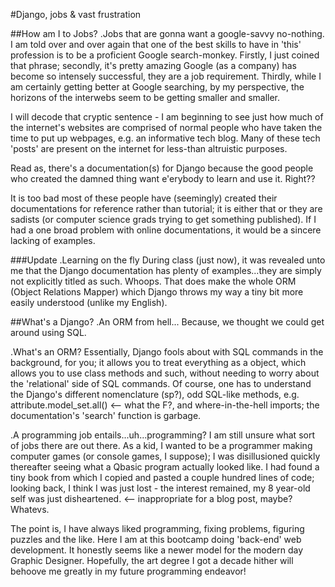 #Django, jobs & vast frustration

##How am I to Jobs?
.Jobs that are gonna want a google-savvy no-nothing.
I am told over and over again that one of the best skills to have in 'this' profession is to be a proficient Google search-monkey. Firstly, I just coined that phrase; secondly, it's pretty amazing Google (as a company) has become so intensely successful, they are a job requirement. Thirdly, while I am certainly getting better at Google searching, by my perspective, the horizons of the interwebs seem to be getting smaller and smaller. 

I will decode that cryptic sentence - I am beginning to see just how much of the internet's websites are comprised of normal people who have taken the time to put up webpages, e.g. an informative tech blog. Many of these tech 'posts' are present on the internet for less-than altruistic purposes. 

Read as, there's a documentation(s) for Django because the good people who created the damned thing want e'erybody to learn and use it. Right??

It is too bad most of these people have (seemingly) created their documentations for reference rather than tutorial; it is either that or they are sadists (or computer science grads trying to get something published). If I had a one broad problem with online documentations, it would be a sincere lacking of examples.

###Update
.Learning on the fly
During class (just now), it was revealed unto me that the Django documentation has plenty of examples...they are simply not explicitly titled as such. Whoops. That does make the whole ORM (Object Relations Mapper) which Django throws my way a tiny bit more easily understood (unlike my English).

##What's a Django?
.An ORM from hell...
Because, we thought we could get around using SQL.

.What's an ORM?
Essentially, Django fools about with SQL commands in the background, for you; it allows you to treat everything as a object, which allows you to use class methods and such, without needing to worry about the 'relational' side of SQL commands. Of course, one has to understand the Django's different nomenclature (sp?), odd SQL-like methods, e.g. attribute.model_set.all() <-- what the F?, and where-in-the-hell imports; the documentation's 'search' function is garbage.

.A programming job entails...uh...programming?
I am still unsure what sort of jobs there are out there. As a kid, I wanted to be a programmer making computer games (or console games, I suppose); I was disillusioned quickly thereafter seeing what a Qbasic program actually looked like. I had found a tiny book from which I copied and pasted a couple hundred lines of code; looking back, I think I was just lost - the interest remained, my 8 year-old self was just disheartened. <-- inappropriate for a blog post, maybe? Whatevs.

The point is, I have always liked programming, fixing problems, figuring puzzles and the like. Here I am at this bootcamp doing 'back-end' web development. It honestly seems like a newer model for the modern day Graphic Designer. Hopefully, the art degree I got a decade hither will behoove me greatly in my future programming endeavor!